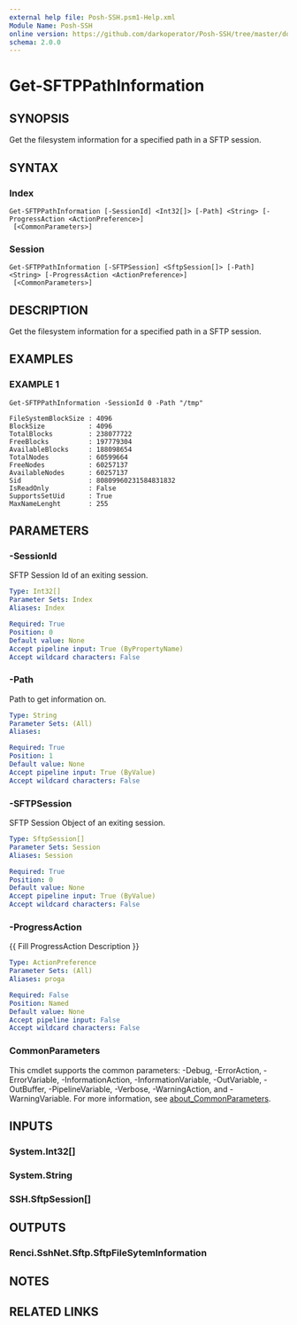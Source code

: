 ```yaml
---
external help file: Posh-SSH.psm1-Help.xml
Module Name: Posh-SSH
online version: https://github.com/darkoperator/Posh-SSH/tree/master/docs
schema: 2.0.0
---
```


# Get-SFTPPathInformation

## SYNOPSIS
Get the filesystem information for a specified path in a SFTP session.

## SYNTAX

### Index
```
Get-SFTPPathInformation [-SessionId] <Int32[]> [-Path] <String> [-ProgressAction <ActionPreference>]
 [<CommonParameters>]
```

### Session
```
Get-SFTPPathInformation [-SFTPSession] <SftpSession[]> [-Path] <String> [-ProgressAction <ActionPreference>]
 [<CommonParameters>]
```

## DESCRIPTION
Get the filesystem information for a specified path in a SFTP session.

## EXAMPLES

### EXAMPLE 1
```
Get-SFTPPathInformation -SessionId 0 -Path "/tmp"

FileSystemBlockSize : 4096
BlockSize           : 4096
TotalBlocks         : 238077722
FreeBlocks          : 197779304
AvailableBlocks     : 188098654
TotalNodes          : 60599664
FreeNodes           : 60257137
AvailableNodes      : 60257137
Sid                 : 80809960231584831832
IsReadOnly          : False
SupportsSetUid      : True
MaxNameLenght       : 255
```

## PARAMETERS

### -SessionId
SFTP Session Id of an exiting session.

```yaml
Type: Int32[]
Parameter Sets: Index
Aliases: Index

Required: True
Position: 0
Default value: None
Accept pipeline input: True (ByPropertyName)
Accept wildcard characters: False
```

### -Path
Path to get information on.

```yaml
Type: String
Parameter Sets: (All)
Aliases:

Required: True
Position: 1
Default value: None
Accept pipeline input: True (ByValue)
Accept wildcard characters: False
```

### -SFTPSession
SFTP Session Object of an exiting session.

```yaml
Type: SftpSession[]
Parameter Sets: Session
Aliases: Session

Required: True
Position: 0
Default value: None
Accept pipeline input: True (ByValue)
Accept wildcard characters: False
```

### -ProgressAction
{{ Fill ProgressAction Description }}

```yaml
Type: ActionPreference
Parameter Sets: (All)
Aliases: proga

Required: False
Position: Named
Default value: None
Accept pipeline input: False
Accept wildcard characters: False
```

### CommonParameters
This cmdlet supports the common parameters: -Debug, -ErrorAction, -ErrorVariable, -InformationAction, -InformationVariable, -OutVariable, -OutBuffer, -PipelineVariable, -Verbose, -WarningAction, and -WarningVariable. For more information, see [about_CommonParameters](http://go.microsoft.com/fwlink/?LinkID=113216).

## INPUTS

### System.Int32[]
### System.String
### SSH.SftpSession[]
## OUTPUTS

### Renci.SshNet.Sftp.SftpFileSytemInformation
## NOTES

## RELATED LINKS
